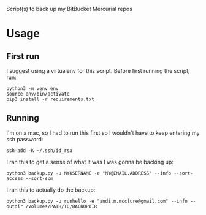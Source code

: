Script(s) to back up my BitBucket Mercurial repos

# Usage

## First run

I suggest using a virtualenv for this script. Before first running the script, run:

	python3 -m venv env
	source env/bin/activate
	pip3 install -r requirements.txt

## Running

I'm on a mac, so I had to run this first so I wouldn't have to keep entering my ssh password:

    ssh-add -K ~/.ssh/id_rsa

I ran this to get a sense of what it was I was gonna be backing up:

    python3 backup.py -u MYUSERNAME -e "MY@EMAIL.ADDRESS" --info --sort-access --sort-scm

I ran this to actually do the backup:

    python3 backup.py -u runhello -e "andi.m.mcclure@gmail.com" --info --outdir /Volumes/PATH/TO/BACKUPDIR
